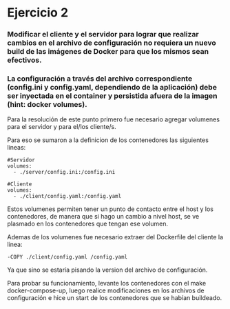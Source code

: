 # Ejercicio 2

### Modificar el cliente y el servidor para lograr que realizar cambios en el archivo de configuración no requiera un nuevo build de las imágenes de Docker para que los mismos sean efectivos. 
### La configuración a través del archivo correspondiente (config.ini y config.yaml, dependiendo de la aplicación) debe ser inyectada en el container y persistida afuera de la imagen (hint: docker volumes).

Para la resolución de este punto primero fue necesario agregar volumenes para el servidor y para el/los cliente/s.

Para eso se sumaron a la definicion de los contenedores las siguientes lineas:

```
#Servidor
volumes:
  - ./server/config.ini:/config.ini

#Cliente
volumes:
  - ./client/config.yaml:/config.yaml
```

Estos volumenes permiten tener un punto de contacto entre el host y los contenedores, de manera que si hago un cambio a nivel host, se ve plasmado en los contenedores que tengan ese volumen.

Ademas de los volumenes fue necesario extraer del Dockerfile del cliente la linea:

```
-COPY ./client/config.yaml /config.yaml
```

Ya que sino se estaría pisando la version del archivo de configuración.

Para probar su funcionamiento, levante los contenedores con el make docker-compose-up, luego realice modificaciones en los archivos de configuración e 
hice un start de los contenedores que se habían buildeado.